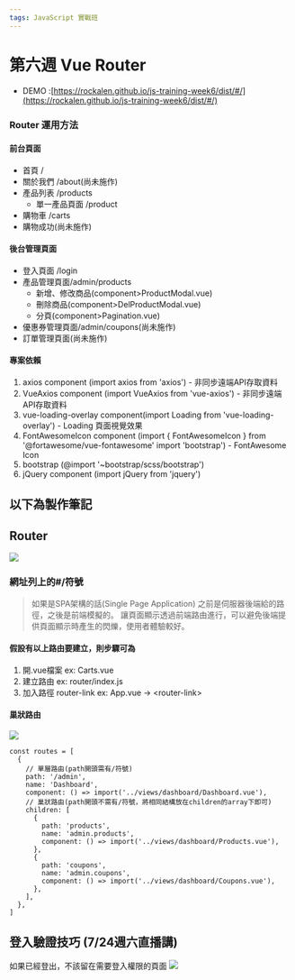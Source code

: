 ```yaml
---
tags: JavaScript 實戰班
---
```


# 第六週 Vue Router

- DEMO :[https://rockalen.github.io/js-training-week6/dist/#/](https://rockalen.github.io/js-training-week6/dist/#/)

### Router 運用方法

#### 前台頁面
- 首頁 /
- 關於我們 /about(尚未施作)
- 產品列表 /products
    - 單一產品頁面 /product
- 購物車 /carts
- 購物成功(尚未施作)

#### 後台管理頁面
- 登入頁面 /login
- 產品管理頁面/admin/products
    - 新增、修改商品(component>ProductModal.vue)
    - 刪除商品(component>DelProductModal.vue)
    - 分頁(component>Pagination.vue)
- 優惠券管理頁面/admin/coupons(尚未施作)
- 訂單管理頁面(尚未施作)

#### 專案依賴
1. axios component (import axios from 'axios') - 非同步遠端API存取資料
2. VueAxios component (import VueAxios from 'vue-axios') - 非同步遠端API存取資料
3. vue-loading-overlay component(import Loading from 'vue-loading-overlay') - Loading 頁面視覺效果
4. FontAwesomeIcon component (import { FontAwesomeIcon } from '@fortawesome/vue-fontawesome'
import 'bootstrap') - FontAwesome Icon
5. bootstrap (@import '~bootstrap/scss/bootstrap')
6. jQuery component (import jQuery from 'jquery')

## 以下為製作筆記

## Router
![](https://i.imgur.com/lF5vJXX.png)
### 網址列上的#/符號
> 如果是SPA架構的話(Single Page Application)
之前是伺服器後端給的路徑，之後是前端模擬的。
讓頁面顯示透過前端路由進行，可以避免後端提供頁面顯示時產生的閃爍，使用者體驗較好。


#### 假設有以上路由要建立，則步驟可為
1. 開.vue檔案 ex: Carts.vue
2. 建立路由 ex: router/index.js
3. 加入路徑 router-link ex: App.vue -> \<router-link>

#### 巢狀路由
![](https://i.imgur.com/QxfFqPZ.png)

```javascript=
const routes = [
  {
    // 單層路由(path開頭需有/符號)
    path: '/admin',
    name: 'Dashboard',
    component: () => import('../views/dashboard/Dashboard.vue'),
    // 巢狀路由(path開頭不需有/符號，將相同結構放在children的array下即可)
    children: [
      {
        path: 'products',
        name: 'admin.products',
        component: () => import('../views/dashboard/Products.vue'),
      },
      {
        path: 'coupons',
        name: 'admin.coupons',
        component: () => import('../views/dashboard/Coupons.vue'),
      },
    ],
  },
]
```

## 登入驗證技巧 (7/24週六直播講)
如果已經登出，不該留在需要登入權限的頁面
![](https://i.imgur.com/ppcwVTB.png)
